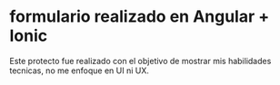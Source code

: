 # formulario realizado en Angular + Ionic
Este protecto fue realizado con el objetivo de mostrar mis habilidades tecnicas, no me enfoque en UI ni UX. 
